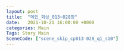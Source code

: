 ```yaml
---
layout: post
title:  "메인_회상_013~028장"
date:   2021-10-21 16:00:00 +0000
categories: Main
Tags: Story Main
SceneCode: ["scene_skip_cp013-028_q1_s10"]
---
```

